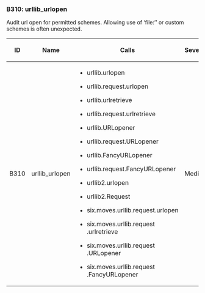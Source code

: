 ### B310: urllib\_urlopen

Audit url open for permitted schemes. Allowing use of ‘file:’’ or custom
schemes is often unexpected.

<table>
<colgroup>
<col style="width: 8%" />
<col style="width: 28%" />
<col style="width: 49%" />
<col style="width: 15%" />
</colgroup>
<thead>
<tr class="header">
<th><p>ID</p></th>
<th><p>Name</p></th>
<th><p>Calls</p></th>
<th><p>Severity</p></th>
</tr>
</thead>
<tbody>
<tr class="odd">
<td><p>B310</p></td>
<td><p>urllib_urlopen</p></td>
<td><ul>
<li><p>urllib.urlopen</p></li>
<li><p>urllib.request.urlopen</p></li>
<li><p>urllib.urlretrieve</p></li>
<li><p>urllib.request.urlretrieve</p></li>
<li><p>urllib.URLopener</p></li>
<li><p>urllib.request.URLopener</p></li>
<li><p>urllib.FancyURLopener</p></li>
<li><p>urllib.request.FancyURLopener</p></li>
<li><p>urllib2.urlopen</p></li>
<li><p>urllib2.Request</p></li>
<li><p>six.moves.urllib.request.urlopen</p></li>
<li><p>six.moves.urllib.request .urlretrieve</p></li>
<li><p>six.moves.urllib.request .URLopener</p></li>
<li><p>six.moves.urllib.request .FancyURLopener</p></li>
</ul></td>
<td><p>Medium</p></td>
</tr>
</tbody>
</table>
